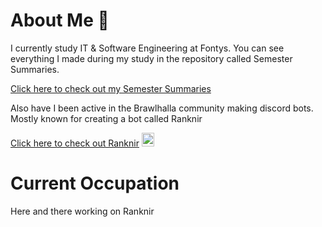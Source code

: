 # About Me 🙂
I currently study IT & Software Engineering at Fontys. You can see everything I made during my study in the repository called Semester Summaries.

[Click here to check out my Semester Summaries](https://github.com/School-Semester-Summaries)

Also have I been active in the Brawlhalla community making discord bots. Mostly known for creating a bot called Ranknir

[Click here to check out Ranknir](https://github.com/CrossyChainsaw/Ranknir) <img src="https://github.com/CrossyChainsaw/CrossyChainsaw/assets/74303221/864e8fe6-fbbe-4a27-800c-24dc2b9573c1" width="20" height="22" />

# Current Occupation
Here and there working on Ranknir
